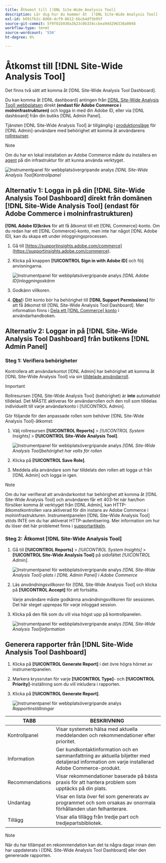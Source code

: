 ```yaml
---
title: Åtkomst till [!DNL Site-Wide Analysis Tool]
description: Lär dig hur du kommer åt  [!DNL Site-Wide Analysis Tool]
exl-id: b691fb2c-8d66-4cf9-8612-bbcb4df5b95f
source-git-commit: 5f9f81b930a3b23c0b334ccbea94d296338a0048
workflow-type: tm+mt
source-wordcount: '534'
ht-degree: 0%

---
```


# Åtkomst till [!DNL Site-Wide Analysis Tool]

Det finns två sätt att komma åt [!DNL Site-Wide Analysis Tool Dashboard].

Du kan komma åt [!DNL dashboard] antingen från [[!DNL Site-Wide Analysis Tool] webbplatsen](https://supportinsights.adobe.com/commerce) direkt **(endast för Adobe Commerce i molninfrastrukturen)** och logga in med din Adobe ID, eller via [!DNL dashboard] från din butiks [!DNL Admin Panel].

Tjänsten [!DNL Site-Wide Analysis Tool] är tillgänglig i [produktionsläge](https://docs.magento.com/user-guide/magento/installation-modes.html) för [!DNL Admin]-användare med behörighet att komma åt användarens [rollresurser](https://docs.magento.com/user-guide/system/permissions-user-roles.html).

>[!NOTE]
>
>Om du har en lokal installation av Adobe Commerce måste du installera en [agent](../site-wide-analysis-tool/installation.md) på din infrastruktur för att kunna använda verktyget.

![Instrumentpanel för webbplatsövergripande analys](../../assets/tools/site-wide-analysis-tool-dashboard.png)
*[!DNL Site-Wide Analysis Tool]Kontrollpanel*

## Alternativ 1: Logga in på din [!DNL Site-Wide Analysis Tool Dashboard] direkt från domänen [!DNL Site-Wide Analysis Tool] (endast för Adobe Commerce i molninfrastrukturen)

**[!DNL Adobe ID]krävs** för att få åtkomst till ett [!DNL Commerce]-konto.
Om du redan har ett [!DNL Commerce]-konto, men inte har något [!DNL Adobe ID], kan du skapa ett under inloggningsprocessen.

1. Gå till [https://supportinsights.adobe.com/commerce](https://supportinsights.adobe.com/commerce).

1. Klicka på knappen **[!UICONTROL Sign in with Adobe ID]** och följ anvisningarna.

   ![Instrumentpanel för webbplatsövergripande analys](../../assets/tools/adobe-id-login.jpg)
   *[!DNL Adobe ID]inloggningsskärm*

1. Godkänn villkoren.

1. **<u>Obs!</u>:** Ditt konto bör ha behörighet till **[!DNL Support Permissions]** för att få åtkomst till [!DNL Site-Wide Analysis Tool Dashboard].
Mer information finns i [Dela ett [!DNL Commerce] konto](https://experienceleague.adobe.com/docs/commerce-admin/start/commerce-account/commerce-account-share.html) i användarhandboken.

## Alternativ 2: Loggar in på [!DNL Site-Wide Analysis Tool Dashboard] från butikens [!DNL Admin Panel]

### Steg 1: Verifiera behörigheter

Kontrollera att användarkontot [!DNL Admin] har behörighet att komma åt [!DNL Site-Wide Analysis Tool] via sin [tilldelade användarroll](https://docs.magento.com/user-guide/system/permissions-user-roles.html).

>[!IMPORTANT]
>
>Rollresursen [!DNL Site-Wide Analysis Tool] (behörighet) är **inte** automatiskt tilldelad. Det MÅSTE aktiveras för användarrollen och den roll som tilldelas individuellt till varje användarkonto i [!UICONTROL Admin].

Gör följande för den anpassade rollen som behöver [!DNL Site-Wide Analysis Tool]-åtkomst:

1. Välj rollresursen **[!UICONTROL Reports]** > *[!UICONTROL System Insights]* > **[!UICONTROL Site-Wide Analysis Tool]**.

   ![Instrumentpanel för webbplatsövergripande analys](../../assets/tools/swat-role-access.png)
   *[!DNL Site-Wide Analysis Tool]behörighet har valts för rollen*

1. Klicka på **[!UICONTROL Save Role]**.

1. Meddela alla användare som har tilldelats den rollen att logga ut från [!DNL Admin] och logga in igen.

>[!NOTE]
>
>Om du har verifierat att användarkontot har behörighet att komma åt [!DNL Site-Wide Analysis Tool] och användaren får ett 403-fel när han/hon försöker komma åt verktyget från [!DNL Admin], kan HTTP-åtkomstkontrollen vara aktiverad för din instans av Adobe Commerce i molninfrastrukturen. Instrumentpanelen [!DNL Site-Wide Analysis Tool] stöds INTE om du har aktiverat HTTP-autentisering. Mer information om hur du löser det här problemet finns i [supportartikeln](https://support.magento.com/hc/en-us/articles/360057400172-403-errors-when-accessing-Site-Wide-Analysis-Tool-on-Magento?_ga=2.168901729.117144580.1649172612-1623400270.1640858671).

### Steg 2: Åtkomst [!DNL Site-Wide Analysis Tool]

1. Gå till **[!UICONTROL Reports]** > *[!UICONTROL System Insights]* > **[!UICONTROL Site-Wide Analysis Tool]** på sidofältet *[!UICONTROL Admin]*.

   ![Instrumentpanel för webbplatsövergripande analys](../../assets/tools/ac-admin-panel-marked.jpg)
   *[!DNL Site-Wide Analysis Tool]-plats i [!DNL Admin Panel] i Adobe Commerce*

1. Läs *användningsvillkoren* för [!DNL Site-Wide Analysis Tool] och klicka på **[!UICONTROL Accept]** för att fortsätta.

   Varje användare måste godkänna användningsvillkoren för sessionen. Det här steget upprepas för varje inloggad session.


1. Klicka på den flik som du vill visa högst upp på kontrollpanelen.

   ![Instrumentpanel för webbplatsövergripande analys](../../assets/tools/swat-information-tab.png)
   *[!DNL Site-Wide Analysis Tool]information*

## Generera rapporter från [!DNL Site-Wide Analysis Tool Dashboard]

1. Klicka på **[!UICONTROL Generate Report]** i det övre högra hörnet av instrumentpanelen.

1. Markera kryssrutan för varje **[!UICONTROL Type]**- och **[!UICONTROL Priority]**-inställning som du vill inkludera i rapporten.

1. Klicka på **[!UICONTROL Generate Report]**.

   ![Instrumentpanel för webbplatsövergripande analys](../../assets/tools/swat-report-settings.png)
   *Rapportinställningar*

| TABB | BESKRIVNING |
| --- | --- |
| Kontrollpanel | Visar systemets hälsa med aktuella meddelanden och rekommendationer efter prioritet. |
| Information | Ger kundkontaktinformation och en sammanfattning av aktuella biljetter med detaljerad information om varje installerad Adobe Commerce-produkt. |
| Recommendations | Visar rekommendationer baserade på bästa praxis för att hantera problem som upptäcks på din plats. |
| Undantag | Visar en lista över fel som genererats av programmet och som orsakas av onormala förhållanden utan felhanterare. |
| Tillägg | Visar alla tillägg från tredje part och tredjepartsbibliotek. |

>[!NOTE]
>
>När du har tillämpat en rekommendation kan det ta några dagar innan den har uppdaterats i [!DNL Site-Wide Analysis Tool Dashboard] eller den genererade rapporten.
